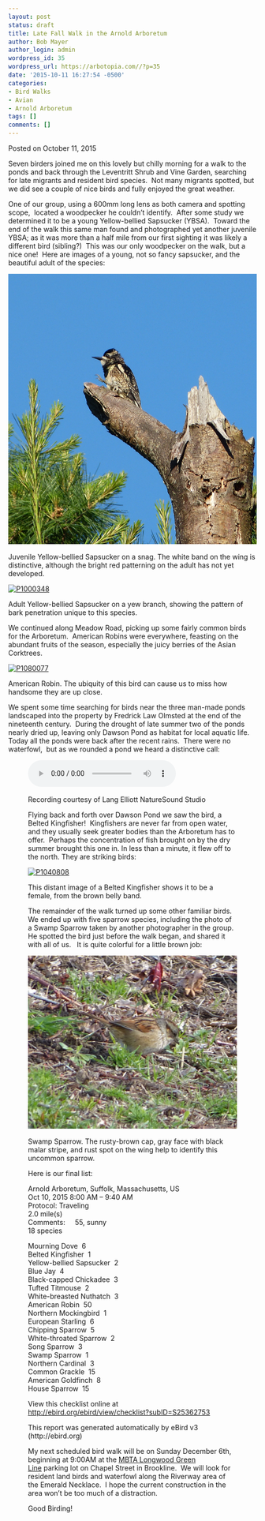 ```yaml
---
layout: post
status: draft
title: Late Fall Walk in the Arnold Arboretum
author: Bob Mayer
author_login: admin
wordpress_id: 35
wordpress_url: https://arbotopia.com//?p=35
date: '2015-10-11 16:27:54 -0500'
categories:
- Bird Walks
- Avian
- Arnold Arboretum
tags: []
comments: []
---
```




<p>Posted on October 11, 2015</a></p>





<p>Seven birders joined me on this lovely but chilly morning for a walk to the ponds and back through the Leventritt Shrub and Vine Garden, searching for late migrants and resident bird species.&nbsp; Not many migrants spotted, but we did see a couple of nice birds and fully enjoyed the great weather.</p>





<p>One of our group, using a 600mm long lens as both camera and spotting scope,&nbsp; located a woodpecker he couldn&rsquo;t identify.&nbsp; After some study we determined it to be a young Yellow-bellied Sapsucker (YBSA).&nbsp; Toward the end of the walk this same man found and photographed yet another juvenile YBSA; as it was more than a half mile from our first sighting it was likely a different bird (sibling?)&nbsp; This was our only woodpecker on the walk, but a nice one!&nbsp; Here are images of a young, not so fancy sapsucker, and the beautiful adult of the species:</p>


<p><!-- wp:image {"id":1125,"linkDestination":"custom"} --></p>
 <a href="/images/2015/10/P1010047.jpg"><img src="/images/2015/10/P1010047.jpg" alt="P1010047" class="wp-image-1125"/></a>





<p>Juvenile Yellow-bellied Sapsucker on a snag. The white band on the wing is distinctive, although the bright red patterning on the adult has not yet developed.</p>


<p><!-- wp:image {"id":1126,"linkDestination":"custom"} --></p>
 <a href="/images/2015/10/P1000348.jpg"><img src="/images/2015/10/P1000348.jpg" alt="P1000348" class="wp-image-1126"/></a>





<p>Adult Yellow-bellied Sapsucker on a yew branch, showing the pattern of bark penetration unique to this species.</p>





<p>We continued along Meadow Road, picking up some fairly common birds for the Arboretum.&nbsp; American Robins were everywhere, feasting on the abundant fruits of the season, especially the juicy berries of the Asian Corktrees.</p>


<p><!-- wp:image {"id":1127,"linkDestination":"custom"} --></p>
 <a href="/images/2015/10/P1080077.jpg"><img src="/images/2015/10/P1080077.jpg" alt="P1080077" class="wp-image-1127"/></a>





<p>American Robin. The ubiquity of this bird can cause us to miss how handsome they are up close.</p>





<p>We spent some time searching for birds near the three man-made ponds landscaped into the property by Fredrick Law Olmsted at the end of the nineteenth century.&nbsp; During the drought of late summer two of the ponds nearly dried up, leaving only Dawson Pond as habitat for local aquatic life. Today all the ponds were back after the recent rains.&nbsp; There were no waterfowl,&nbsp; but as we rounded a pond we heard a distinctive call:</p>


<p><!-- wp:audio {"id":314} --></p>
<figure class="wp-block-audio"><audio controls src="/images/2018/11/2-28-Belted-Kingfisher.wav"></audio>
<p><!-- /wp:audio --></p>



<p>Recording courtesy of Lang Elliott NatureSound Studio</p>





<p>Flying back and forth over Dawson Pond we saw the bird, a Belted Kingfisher!&nbsp; Kingfishers are never far from open water, and they usually seek greater bodies than the Arboretum has to offer.&nbsp; Perhaps the concentration of fish brought on by the dry summer brought this one in. In less than a minute, it flew off to the north. They are striking birds:</p>


<p><!-- wp:image {"id":1128,"linkDestination":"custom"} --></p>
 <a href="/images/2015/10/P1040808.jpg"><img src="/images/2015/10/P1040808.jpg" alt="P1040808" class="wp-image-1128"/></a>





<p>This distant image of a Belted Kingfisher shows it to be a female, from the brown belly band.</p>





<p>The remainder of the walk turned up some other familiar birds.&nbsp; We ended up with five sparrow species, including the photo of a Swamp Sparrow taken by another photographer in the group. He spotted the bird just before the walk began, and shared it with all of us.&nbsp;&nbsp; It is quite colorful for a little brown job:</p>


<p><!-- wp:image {"id":1129,"linkDestination":"custom"} --></p>
 <a href="/images/2015/10/P1040721.jpg"><img src="/images/2015/10/P1040721.jpg" alt="P1040721" class="wp-image-1129"/></a>





<p>Swamp Sparrow. The rusty-brown cap, gray face with black malar stripe, and rust spot on the wing help to identify this uncommon sparrow.</p>





<p>Here is our final list:</p>





<p>Arnold Arboretum, Suffolk, Massachusetts, US<br>Oct 10, 2015 8:00 AM &ndash; 9:40 AM<br>Protocol: Traveling<br>2.0 mile(s)<br>Comments:&nbsp;&nbsp;&nbsp;&nbsp; 55, sunny<br>18 species</p>





<p>Mourning Dove&nbsp; 6<br>Belted Kingfisher&nbsp; 1<br>Yellow-bellied Sapsucker&nbsp; 2<br>Blue Jay&nbsp; 4<br>Black-capped Chickadee&nbsp; 3<br>Tufted Titmouse&nbsp; 2<br>White-breasted Nuthatch&nbsp; 3<br>American Robin&nbsp; 50<br>Northern Mockingbird&nbsp; 1<br>European Starling&nbsp; 6<br>Chipping Sparrow&nbsp; 5<br>White-throated Sparrow&nbsp; 2<br>Song Sparrow&nbsp; 3<br>Swamp Sparrow&nbsp; 1<br>Northern Cardinal&nbsp; 3<br>Common Grackle&nbsp; 15<br>American Goldfinch&nbsp; 8<br>House Sparrow&nbsp; 15</p>





<p>View this checklist online at <a href="https://ebird.org/view/checklist/S25362753">http://ebird.org/ebird/view/checklist?subID=S25362753</a></p>





<p>This report was generated automatically by eBird v3 (http://ebird.org)</p>





<p>My next scheduled bird walk will be on Sunday December&nbsp;6th, beginning at 9:00AM at the&nbsp;<a href="https://web.archive.org/web/20160126152734/https://www.google.com/maps/place/Longwood/@42.3414463,-71.1097493,17.93z/data=!4m7!1m4!3m3!1s0x89e379905a07dc3d:0xdf3aebc9a456d9eb!2sRiverway!3b1!3m1!1s0x89e37992be5ab19f:0xe4a4c144aa5ea6e7">MBTA Longwood Green Line</a>&nbsp;parking lot on Chapel Street in Brookline.&nbsp; We will look for resident land birds and waterfowl along the Riverway area of the Emerald Necklace.&nbsp; I hope the current construction in the area won&rsquo;t be too much of a distraction.</p>





<p>Good Birding!<br></p>
